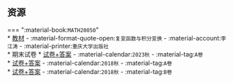 ## 资源  
=== ":material-book:`MATH20050`"  
    * [教材](https://api.hanximeng.com/lanzou/?url=https://cqu-openlib.lanzout.com/iIlvg2atm29a&type=down) - :material-format-quote-open:`复变函数与积分变换` - :material-account:`李江涛` - :material-printer:`重庆大学出版社`  
    * 期末试卷
        * [试卷+答案](https://api.hanximeng.com/lanzou/?url=https://cqu-openlib.lanzout.com/ie4ii2l40k6j&type=down) - :material-calendar:`2023秋` - :material-tag:`A卷`  
        * [试卷+答案](https://api.hanximeng.com/lanzou/?url=https://cqu-openlib.lanzout.com/iqAYK2ebay8f&type=down) - :material-calendar:`2018秋` - :material-tag:`A卷`  
        * [试卷+答案](https://api.hanximeng.com/lanzou/?url=https://cqu-openlib.lanzout.com/iyQwq2ebay9g&type=down) - :material-calendar:`2018秋` - :material-tag:`B卷`  